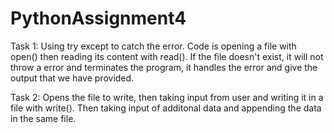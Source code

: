 # PythonAssignment4
Task 1:
Using try except to catch the error. Code is opening a file with open() then reading its content with read().
If the file doesn't exist, it will not throw a error and terminates the program, it handles the error and give the output that we have provided.

Task 2:
Opens the file to write, then taking input from user and writing it in a file with write(). Then taking input of additonal data and appending the data in the same file.
